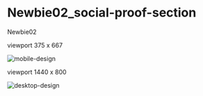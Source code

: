 # Newbie02_social-proof-section
Newbie02

viewport 375 x 667


![mobile-design](https://user-images.githubusercontent.com/63480084/111397423-0a433c80-86a0-11eb-8ac9-a7692d78dd22.jpg)

viewport 1440 x 800


![desktop-design](https://user-images.githubusercontent.com/63480084/111397797-e9c7b200-86a0-11eb-94a4-ed6c1b809dcf.jpg)
